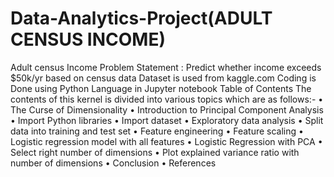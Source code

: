 # Data-Analytics-Project(ADULT CENSUS INCOME)
Adult census Income 
Problem Statement : Predict whether income exceeds $50k/yr based on census data
Dataset is used from kaggle.com
Coding is Done using Python Language in Jupyter notebook
Table of Contents
The contents of this kernel is divided into various topics which are as follows:-
•	The Curse of Dimensionality
•	Introduction to Principal Component Analysis
•	Import Python libraries
•	Import dataset
•	Exploratory data analysis
•	Split data into training and test set
•	Feature engineering
•	Feature scaling
•	Logistic regression model with all features
•	Logistic Regression with PCA
•	Select right number of dimensions
•	Plot explained variance ratio with number of dimensions
•	Conclusion
•	References



